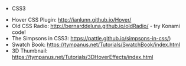 
* CSS3
- Hover CSS Plugin: http://ianlunn.github.io/Hover/
- Old CSS Radio: http://bernarddeluna.github.io/oldRadio/ - try Konami code!
- The Simpsons in CSS3: https://pattle.github.io/simpsons-in-css/)
- Swatch Book: https://tympanus.net/Tutorials/SwatchBook/index.html
- 3D Thumbnail: https://tympanus.net/Tutorials/3DHoverEffects/index.html
